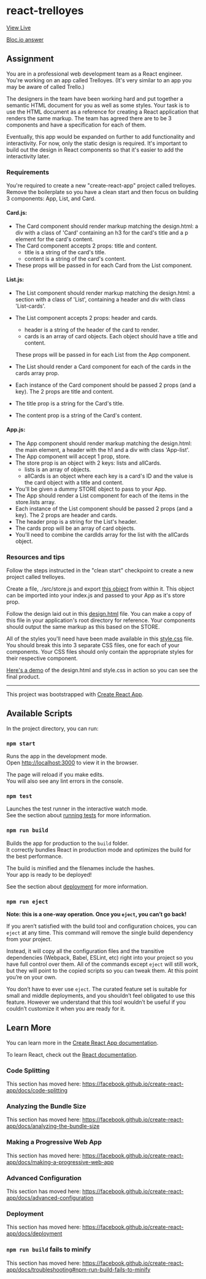 # react-trelloyes

[View Live](https://asktami.github.io/react-trelloyes/)

[Bloc.io answer](https://github.com/tomatau/trelloyes/compare/93030a39b01d5e2100cbf99373714d243163cab2..53e1b5cb864ed5c954ada3511e3d8a69041f3074#diff-fcf0eccbd6ec0e88e8fe1ee47f3e4cd5)

## Assignment
You are in a professional web development team as a React engineer. You're working on an app called Trelloyes. (It's very similar to an app you may be aware of called Trello.)

The designers in the team have been working hard and put together a semantic HTML document for you as well as some styles. Your task is to use the HTML document as a reference for creating a React application that renders the same markup. The team has agreed there are to be 3 components and have a specification for each of them.

Eventually, this app would be expanded on further to add functionality and interactivity. For now, only the static design is required. It's important to build out the design in React components so that it's easier to add the interactivity later.

### Requirements
You're required to create a new "create-react-app" project called trelloyes. Remove the boilerplate so you have a clean start and then focus on building 3 components: App, List, and Card.

#### Card.js: 
* The Card component should render markup matching the design.html: a div with a class of 'Card' containing an h3 for the card's title and a p element for the card's content.
* The Card component accepts 2 props: title and content.
  * title is a string of the card's title.
  * content is a string of the card's content.
* These props will be passed in for each Card from the List component.

#### List.js:

* The List component should render markup matching the design.html: a section with a class of 'List', containing a header and div with class 'List-cards'.
* The List component accepts 2 props: header and cards.
  * header is a string of the header of the card to render.
  * cards is an array of card objects. Each object should have a title and content. 
  
  These props will be passed in for each List from the App component.
* The List should render a Card component for each of the cards in the cards array prop.
* Each instance of the Card component should be passed 2 props (and a key). The 2 props are title and content.
* The title prop is a string for the Card's title.
* The content prop is a string of the Card's content.

#### App.js:

* The App component should render markup matching the design.html: the main element, a header with the h1 and a div with class 'App-list'.
* The App component will accept 1 prop, store.
* The store prop is an object with 2 keys: lists and allCards.
  * lists is an array of objects.
  * allCards is an object where each key is a card's ID and the value is the card object with a title and content.
* You'll be given a dummy STORE object to pass to your App.
* The App should render a List component for each of the items in the store.lists array.
* Each instance of the List component should be passed 2 props (and a key). The 2 props are header and cards.
* The header prop is a string for the List's header.
* The cards prop will be an array of card objects.
* You'll need to combine the cardIds array for the list with the allCards object.

### Resources and tips
Follow the steps instructed in the "clean start" checkpoint to create a new project called trelloyes.

Create a file, ./src/store.js and export [this object](https://gist.githubusercontent.com/tomatau/f659fafce0c285124e3215d9bdd34d9b/raw/store.js) from within it. This object can be imported into your index.js and passed to your App as it's store prop.

Follow the design laid out in this [design.html](https://gist.githubusercontent.com/tomatau/f659fafce0c285124e3215d9bdd34d9b/raw/design.html) file. You can make a copy of this file in your application's root directory for reference. Your components should output the same markup as this based on the STORE.

All of the styles you'll need have been made available in this [style.css](https://gist.githubusercontent.com/tomatau/f659fafce0c285124e3215d9bdd34d9b/raw/style.css) file. You should break this into 3 separate CSS files, one for each of your components. Your CSS files should only contain the appropriate styles for their respective component.

[Here's a demo](https://tomatau.github.io/trelloyes/) of the design.html and style.css in action so you can see the final product.


*************************************

This project was bootstrapped with [Create React App](https://github.com/facebook/create-react-app).

## Available Scripts

In the project directory, you can run:

### `npm start`

Runs the app in the development mode.<br>
Open [http://localhost:3000](http://localhost:3000) to view it in the browser.

The page will reload if you make edits.<br>
You will also see any lint errors in the console.

### `npm test`

Launches the test runner in the interactive watch mode.<br>
See the section about [running tests](https://facebook.github.io/create-react-app/docs/running-tests) for more information.

### `npm run build`

Builds the app for production to the `build` folder.<br>
It correctly bundles React in production mode and optimizes the build for the best performance.

The build is minified and the filenames include the hashes.<br>
Your app is ready to be deployed!

See the section about [deployment](https://facebook.github.io/create-react-app/docs/deployment) for more information.

### `npm run eject`

**Note: this is a one-way operation. Once you `eject`, you can’t go back!**

If you aren’t satisfied with the build tool and configuration choices, you can `eject` at any time. This command will remove the single build dependency from your project.

Instead, it will copy all the configuration files and the transitive dependencies (Webpack, Babel, ESLint, etc) right into your project so you have full control over them. All of the commands except `eject` will still work, but they will point to the copied scripts so you can tweak them. At this point you’re on your own.

You don’t have to ever use `eject`. The curated feature set is suitable for small and middle deployments, and you shouldn’t feel obligated to use this feature. However we understand that this tool wouldn’t be useful if you couldn’t customize it when you are ready for it.

## Learn More

You can learn more in the [Create React App documentation](https://facebook.github.io/create-react-app/docs/getting-started).

To learn React, check out the [React documentation](https://reactjs.org/).

### Code Splitting

This section has moved here: https://facebook.github.io/create-react-app/docs/code-splitting

### Analyzing the Bundle Size

This section has moved here: https://facebook.github.io/create-react-app/docs/analyzing-the-bundle-size

### Making a Progressive Web App

This section has moved here: https://facebook.github.io/create-react-app/docs/making-a-progressive-web-app

### Advanced Configuration

This section has moved here: https://facebook.github.io/create-react-app/docs/advanced-configuration

### Deployment

This section has moved here: https://facebook.github.io/create-react-app/docs/deployment

### `npm run build` fails to minify

This section has moved here: https://facebook.github.io/create-react-app/docs/troubleshooting#npm-run-build-fails-to-minify
